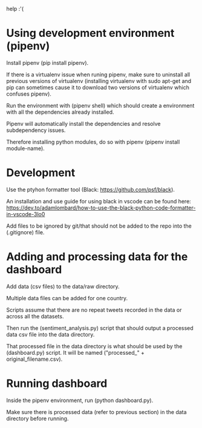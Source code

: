 help :'(

# Using development environment (pipenv)

Install pipenv (pip install pipenv).

If there is a virtualenv issue when runing pipenv, make sure to uninstall all previous versions of virtualenv (installing virtualenv with sudo apt-get and pip can sometimes cause it to download two versions of virtualenv which confuses pipenv).

Run the environment with (pipenv shell) which should create a environment with all the dependencies already installed.

Pipenv will automatically install the dependencies and resolve subdependency issues.

Therefore installing python modules, do so with pipenv (pipenv install module-name).

# Development

Use the ptyhon formatter tool (Black: https://github.com/psf/black).

An installation and use guide for using black in vscode can be found here: https://dev.to/adamlombard/how-to-use-the-black-python-code-formatter-in-vscode-3lo0

Add files to be ignored by git/that should not be added to the repo into the (.gitignore) file.

# Adding and processing data for the dashboard

Add data (csv files) to the data/raw directory.

Multiple data files can be added for one country.

Scripts assume that there are no repeat tweets recorded in the data or across all the datasets.

Then run the (sentiment_analysis.py) script that should output a processed data csv file into the data directory.

That processed file in the data directory is what should be used by the (dashboard.py) script. It will be named ("processed\_" + original_filename.csv).

# Running dashboard

Inside the pipenv environment, run (python dashboard.py).

Make sure there is processed data (refer to previous section) in the data directory before running.

